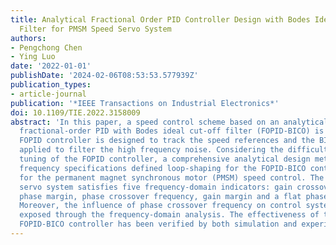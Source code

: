 ```yaml
---
title: Analytical Fractional Order PID Controller Design with Bodes Ideal Cut-off
  Filter for PMSM Speed Servo System
authors:
- Pengchong Chen
- Ying Luo
date: '2022-01-01'
publishDate: '2024-02-06T08:53:53.577939Z'
publication_types:
- article-journal
publication: '*IEEE Transactions on Industrial Electronics*'
doi: 10.1109/TIE.2022.3158009
abstract: 'In this paper, a speed control scheme based on an analytically designed
  fractional-order PID with Bodes ideal cut-off filter (FOPID-BICO) is proposed. The
  FOPID controller is designed to track the speed references and the BICO filter is
  applied to filter the high frequency noise. Considering the difficulty of parameters
  tuning of the FOPID controller, a comprehensive analytical design method based on
  frequency specifications defined loop-shaping for the FOPID-BICO controller is proposed
  for the permanent magnet synchronous motor (PMSM) speed control. The designed speed
  servo system satisfies five frequency-domain indicators: gain crossover frequency,
  phase margin, phase crossover frequency, gain margin and a flat phase constraint.
  Moreover, the influence of phase crossover frequency on control system is fully
  exposed through the frequency-domain analysis. The effectiveness of the proposed
  FOPID-BICO controller has been verified by both simulation and experimental results.'
---
```

